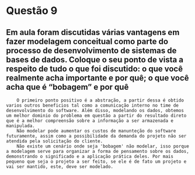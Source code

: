 # Questão 9

## Em  aula  foram  discutidas  várias  vantagens  em  fazer  modelagem  conceitual como parte do processo de desenvolvimento de sistemas de bases de dados. Coloque o seu ponto de vista a respeito de tudo o que foi discutido: o que você realmente acha importante e por quê; o que você acha que é “bobagem” e por quê

```
    O primeiro ponto positivo é a abstração, a partir dessa é obtido varios outros beneficios tal como a comunicação interno no time de desenvolvimento do software. Além disso, modelando os dados, obtemos um melhor dominio do problema em questão a partir do resultado direto que é a melhor compreensão sobre a informação a ser armazenada e manipulada.
    Não modelar pode aumentar os custos de manunteção do software futuramente, assim como a possibilidade da demanda do projeto não ser atendida pela solicitação do cliente.
    Não existe um cenário onde seja 'bobagem' não modelar, isso porque a modelagem serve para organizar a forma de pensamento sobre os dados, demonstrando o significado e a aplicação prática deles. Por mais pequeno que seja o projeto a ser feito, se ele é de fato um projeto e vai ser mantido, este, deve ser modelado.
```